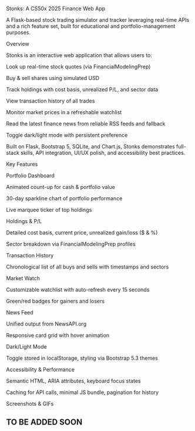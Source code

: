 Stonks: A CS50x 2025 Finance Web App



A Flask-based stock trading simulator and tracker leveraging real-time APIs and a rich feature set, built for educational and portfolio-management purposes.

Overview

Stonks is an interactive web application that allows users to:

Look up real-time stock quotes (via FinancialModelingPrep)

Buy & sell shares using simulated USD

Track holdings with cost basis, unrealized P/L, and sector data

View transaction history of all trades

Monitor market prices in a refreshable watchlist

Read the latest finance news from reliable RSS feeds and fallback

Toggle dark/light mode with persistent preference

Built on Flask, Bootstrap 5, SQLite, and Chart.js, Stonks demonstrates full-stack skills, API integration, UI/UX polish, and accessibility best practices.

Key Features

Portfolio Dashboard

Animated count-up for cash & portfolio value

30-day sparkline chart of portfolio performance

Live marquee ticker of top holdings

Holdings & P/L

Detailed cost basis, current price, unrealized gain/loss ($ & %)

Sector breakdown via FinancialModelingPrep profiles

Transaction History

Chronological list of all buys and sells with timestamps and sectors

Market Watch

Customizable watchlist with auto-refresh every 15 seconds

Green/red badges for gainers and losers

News Feed

Unified output from NewsAPI.org

Responsive card grid with hover animation

Dark/Light Mode

Toggle stored in localStorage, styling via Bootstrap 5.3 themes

Accessibility & Performance

Semantic HTML, ARIA attributes, keyboard focus states

Caching for API calls, minimal JS bundle, pagination for history

Screenshots & GIFs

## TO BE ADDED SOON ##


